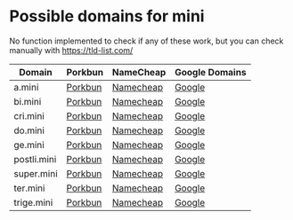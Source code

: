 # Possible domains for mini

No function implemented to check if any of these work, but you can check manually with https://tld-list.com/

| Domain | Porkbun | NameCheap | Google Domains |
|---|---|---|---|
| a.mini | [Porkbun](https://porkbun.com/checkout/search?prb=e814663da1&tlds=&idnLanguage=&search=search&q=a.mini) | [Namecheap](https://www.namecheap.com/domains/registration/results/?domain=a.mini) | [Google](https://domains.google.com/registrar/search?searchTerm=a.mini) |
| bi.mini | [Porkbun](https://porkbun.com/checkout/search?prb=e814663da1&tlds=&idnLanguage=&search=search&q=bi.mini) | [Namecheap](https://www.namecheap.com/domains/registration/results/?domain=bi.mini) | [Google](https://domains.google.com/registrar/search?searchTerm=bi.mini) |
| cri.mini | [Porkbun](https://porkbun.com/checkout/search?prb=e814663da1&tlds=&idnLanguage=&search=search&q=cri.mini) | [Namecheap](https://www.namecheap.com/domains/registration/results/?domain=cri.mini) | [Google](https://domains.google.com/registrar/search?searchTerm=cri.mini) |
| do.mini | [Porkbun](https://porkbun.com/checkout/search?prb=e814663da1&tlds=&idnLanguage=&search=search&q=do.mini) | [Namecheap](https://www.namecheap.com/domains/registration/results/?domain=do.mini) | [Google](https://domains.google.com/registrar/search?searchTerm=do.mini) |
| ge.mini | [Porkbun](https://porkbun.com/checkout/search?prb=e814663da1&tlds=&idnLanguage=&search=search&q=ge.mini) | [Namecheap](https://www.namecheap.com/domains/registration/results/?domain=ge.mini) | [Google](https://domains.google.com/registrar/search?searchTerm=ge.mini) |
| postli.mini | [Porkbun](https://porkbun.com/checkout/search?prb=e814663da1&tlds=&idnLanguage=&search=search&q=postli.mini) | [Namecheap](https://www.namecheap.com/domains/registration/results/?domain=postli.mini) | [Google](https://domains.google.com/registrar/search?searchTerm=postli.mini) |
| super.mini | [Porkbun](https://porkbun.com/checkout/search?prb=e814663da1&tlds=&idnLanguage=&search=search&q=super.mini) | [Namecheap](https://www.namecheap.com/domains/registration/results/?domain=super.mini) | [Google](https://domains.google.com/registrar/search?searchTerm=super.mini) |
| ter.mini | [Porkbun](https://porkbun.com/checkout/search?prb=e814663da1&tlds=&idnLanguage=&search=search&q=ter.mini) | [Namecheap](https://www.namecheap.com/domains/registration/results/?domain=ter.mini) | [Google](https://domains.google.com/registrar/search?searchTerm=ter.mini) |
| trige.mini | [Porkbun](https://porkbun.com/checkout/search?prb=e814663da1&tlds=&idnLanguage=&search=search&q=trige.mini) | [Namecheap](https://www.namecheap.com/domains/registration/results/?domain=trige.mini) | [Google](https://domains.google.com/registrar/search?searchTerm=trige.mini) |
